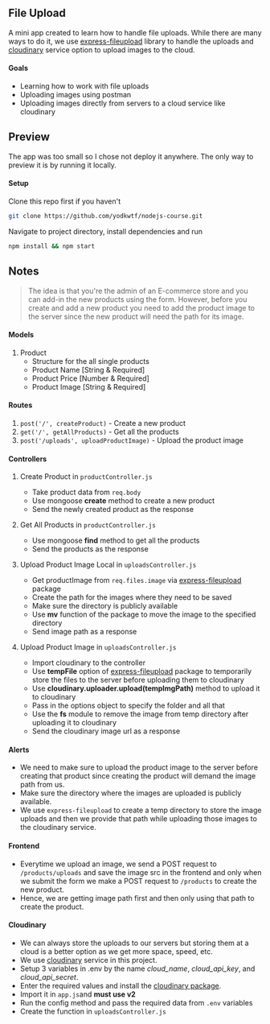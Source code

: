 ## File Upload

A mini app created to learn how to handle file uploads. While there are many ways to do it, we use [express-fileupload](https://github.com/richardgirges/express-fileupload#readme) library to handle the uploads and [cloudinary](https://cloudinary.com/) service option to upload images to the cloud.

#### Goals

- Learning how to work with file uploads
- Uploading images using postman
- Uploading images directly from servers to a cloud service like cloudinary

## Preview

The app was too small so I chose not deploy it anywhere. The only way to preview it is by running it locally.

#### Setup

Clone this repo first if you haven't

```bash
git clone https://github.com/yodkwtf/nodejs-course.git
```

Navigate to project directory, install dependencies and run

```bash
npm install && npm start
```

## Notes

> The idea is that you're the admin of an E-commerce store and you can add-in the new products using the form. However, before you create and add a new product you need to add the product image to the server since the new product will need the path for its image.

#### Models

1. Product
   - Structure for the all single products
   - Product Name [String & Required]
   - Product Price [Number & Required]
   - Product Image [String & Required]

#### Routes

1. `post('/', createProduct)` - Create a new product
2. `get('/', getAllProducts)` - Get all the products
3. `post('/uploads', uploadProductImage)` - Upload the product image

#### Controllers

1. Create Product in `productController.js`

   - Take product data from `req.body`
   - Use mongoose **create** method to create a new product
   - Send the newly created product as the response

2. Get All Products in `productController.js`

   - Use mongoose **find** method to get all the products
   - Send the products as the response

3. Upload Product Image Local in `uploadsController.js`

   - Get productImage from `req.files.image` via [express-fileupload](https://github.com/richardgirges/express-fileupload#readme) package
   - Create the path for the images where they need to be saved
   - Make sure the directory is publicly available
   - Use **mv** function of the package to move the image to the specified directory
   - Send image path as a response

4. Upload Product Image in `uploadsController.js`

   - Import cloudinary to the controller
   - Use **tempFile** option of [express-fileupload](https://github.com/richardgirges/express-fileupload#readme) package to temporarily store the files to the server before uploading them to cloudinary
   - Use **cloudinary.uploader.upload(tempImgPath)** method to upload it to cloudinary
   - Pass in the options object to specify the folder and all that
   - Use the **fs** module to remove the image from temp directory after uploading it to cloudinary
   - Send the cloudinary image url as a response

#### Alerts

- We need to make sure to upload the product image to the server before creating that product since creating the product will demand the image path from us.
- Make sure the directory where the images are uploaded is publicly available.
- We use `express-fileupload` to create a temp directory to store the image uploads and then we provide that path while uploading those images to the cloudinary service.

#### Frontend

- Everytime we upload an image, we send a POST request to `/products/uploads` and save the image src in the frontend and only when we submit the form we make a POST request to `/products` to create the new product.
- Hence, we are getting image path first and then only using that path to create the product.

#### Cloudinary

- We can always store the uploads to our servers but storing them at a cloud is a better option as we get more space, speed, etc.
- We use [cloudinary](https://cloudinary.com/) service in this project.
- Setup 3 variables in .env by the name _cloud_name_, _cloud_api_key_, and _cloud_api_secret_.
- Enter the required values and install the [cloudinary package](https://www.npmjs.com/package/cloudinary).
- Import it in `app.js`and **must use v2**
- Run the config method and pass the required data from `.env` variables
- Create the function in `uploadsController.js`
